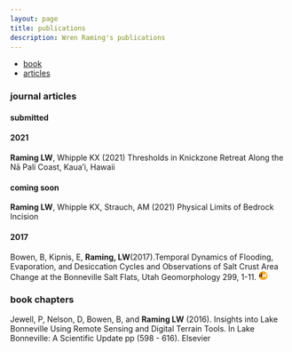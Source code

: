 ```yaml
---
layout: page
title: publications
description: Wren Raming's publications
---
```

<div class="navbar">
    <div class="navbar-inner">
        <ul class="nav">
            <li><a href="#book">book</a></li>
            <li><a href="#articles">articles</a></li>
        </ul>
    </div>
</div>

### <a name="articles"></a>journal articles

#### submitted
#### 2021
**Raming LW**, Whipple KX (2021)
Thresholds in Knickzone Retreat Along the Nā Pali Coast, Kaua’i, Hawaii

#### coming soon
**Raming LW**, Whipple KX, Strauch, AM (2021)
Physical Limits of Bedrock Incision

#### 2017
Bowen, B, Kipnis, E, **Raming, LW**(2017).Temporal Dynamics of Flooding, Evaporation, and Desiccation Cycles and Observations of Salt Crust Area Change at the Bonneville Salt Flats, Utah Geomorphology 299, 1-11.
[![doi](icons16/doi-icon.png)](https://doi.org/10.1016/j.geomorph.2017.09.036)

### <a name="chapters"></a> book chapters
Jewell, P, Nelson, D, Bowen, B, and **Raming LW** (2016). Insights into Lake Bonneville Using Remote Sensing and Digital Terrain Tools. In Lake Bonneville: A Scientific Update pp (598 - 616). Elsevier